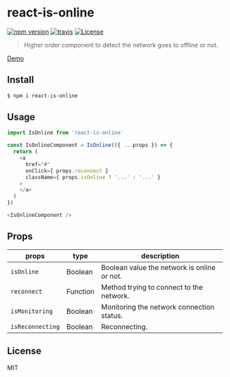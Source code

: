 # react-is-online

[![npm version](https://img.shields.io/npm/v/react-is-online.svg?style=flat-square)](https://www.npmjs.com/package/react-is-online)
[![travis](http://img.shields.io/travis/makotot/react-is-online.svg?style=flat-square)](https://travis-ci.org/makotot/react-is-online)
[![License](http://img.shields.io/npm/l/react-is-online.svg?style=flat-square)](https://github.com/makotot/react-is-online)

> Higher order component to detect the network goes to offline or not.

[Demo](http://makotot.github.io/react-is-online/)

## Install

```sh
$ npm i react-is-online
```

## Usage

```js
import IsOnline from 'react-is-online'

const IsOnlineComponent = IsOnline(({ ...props }) => {
  return (
    <a
      href="#"
      onClick={ props.reconnect }
      className={ props.isOnline ? '...' : '...' }
    >
    </a>
  )
})

<IsOnlineComponent />
```

## Props

| props | type | description |
| ----- | ----- | ------- |
| `isOnline` | Boolean | Boolean value the network is online or not. |
| `reconnect` | Function | Method trying to connect to the network. |
| `isMonitoring` | Boolean | Monitoring the network connection status. |
| `isReconnecting` | Boolean | Reconnecting. |

## License

MIT
